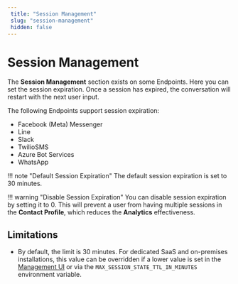 ```yaml
---
 title: "Session Management" 
 slug: "session-management" 
 hidden: false 
---
```


# Session Management

The **Session Management** section exists on some Endpoints. Here you can set the session expiration. Once a session has expired, the conversation will restart with the next user input.

The following Endpoints support session expiration:

- Facebook (Meta) Messenger
- Line
- Slack
- TwilioSMS
- Azure Bot Services
- WhatsApp

!!! note "Default Session Expiration"
    The default session expiration is set to 30 minutes.

!!! warning "Disable Session Expiration"
    You can disable session expiration by setting it to 0. This will prevent a user from having multiple sessions in the **Contact Profile**, which reduces the **Analytics** effectiveness.

## Limitations

- By default, the limit is 30 minutes. For dedicated SaaS and on-premises installations, this value can be overridden if a lower value is set in the [Management UI](../../administer/access/management-ui.md#expiration-values-ttl-for-sensitive-data) or via the `MAX_SESSION_STATE_TTL_IN_MINUTES` environment variable.